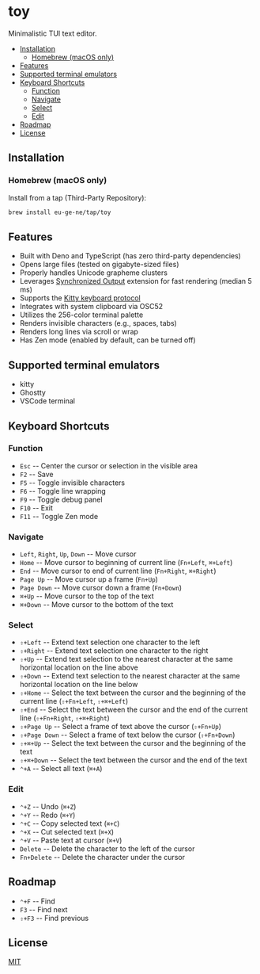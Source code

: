 # toy

Minimalistic TUI text editor.

- [Installation](#installation)
  - [Homebrew (macOS only)](#homebrew-macos-only)
- [Features](#features)
- [Supported terminal emulators](#supported-terminal-emulators)
- [Keyboard Shortcuts](#keyboard-shortcuts)
  - [Function](#function)
  - [Navigate](#navigate)
  - [Select](#select)
  - [Edit](#edit)
- [Roadmap](#roadmap)
- [License](#license)

## Installation

### Homebrew (macOS only)

Install from a tap (Third-Party Repository):

```bash
brew install eu-ge-ne/tap/toy
```

## Features

- Built with Deno and TypeScript (has zero third-party dependencies)
- Opens large files (tested on gigabyte-sized files)
- Properly handles Unicode grapheme clusters
- Leverages
  [Synchronized Output](https://gist.github.com/christianparpart/d8a62cc1ab659194337d73e399004036)
  extension for fast rendering (median 5 ms)
- Supports the
  [Kitty keyboard protocol](https://sw.kovidgoyal.net/kitty/keyboard-protocol)
- Integrates with system clipboard via OSC52
- Utilizes the 256-color terminal palette
- Renders invisible characters (e.g., spaces, tabs)
- Renders long lines via scroll or wrap
- Has Zen mode (enabled by default, can be turned off)

## Supported terminal emulators

- kitty
- Ghostty
- VSCode terminal

## Keyboard Shortcuts

### Function

- `Esc` -- Center the cursor or selection in the visible area
- `F2` -- Save
- `F5` -- Toggle invisible characters
- `F6` -- Toggle line wrapping
- `F9` -- Toggle debug panel
- `F10` -- Exit
- `F11` -- Toggle Zen mode

### Navigate

- `Left`, `Right`, `Up`, `Down` -- Move cursor
- `Home` -- Move cursor to beginning of current line (`Fn+Left`, `⌘+Left`)
- `End` -- Move cursor to end of current line (`Fn+Right`, `⌘+Right`)
- `Page Up` -- Move cursor up a frame (`Fn+Up`)
- `Page Down` -- Move cursor down a frame (`Fn+Down`)
- `⌘+Up` -- Move cursor to the top of the text
- `⌘+Down` -- Move cursor to the bottom of the text

### Select

- `⇧+Left` -- Extend text selection one character to the left
- `⇧+Right` -- Extend text selection one character to the right
- `⇧+Up` -- Extend text selection to the nearest character at the same
  horizontal location on the line above
- `⇧+Down` -- Extend text selection to the nearest character at the same
  horizontal location on the line below
- `⇧+Home` -- Select the text between the cursor and the beginning of the
  current line (`⇧+Fn+Left`, `⇧+⌘+Left`)
- `⇧+End` -- Select the text between the cursor and the end of the current line
  (`⇧+Fn+Right`, `⇧+⌘+Right`)
- `⇧+Page Up` -- Select a frame of text above the cursor (`⇧+Fn+Up`)
- `⇧+Page Down` -- Select a frame of text below the cursor (`⇧+Fn+Down`)
- `⇧+⌘+Up` -- Select the text between the cursor and the beginning of the text
- `⇧+⌘+Down` -- Select the text between the cursor and the end of the text
- `⌃+A` -- Select all text (`⌘+A`)

### Edit

- `⌃+Z` -- Undo (`⌘+Z`)
- `⌃+Y` -- Redo (`⌘+Y`)
- `⌃+C` -- Copy selected text (`⌘+C`)
- ️`⌃+X` -- Cut selected text (`⌘+X`)
- `⌃+V` -- Paste text at cursor (`⌘+V`)
- `Delete` -- Delete the character to the left of the cursor
- `Fn+Delete` -- Delete the character under the cursor

## Roadmap

- `⌃+F` -- Find
- `F3` -- Find next
- `⇧+F3` -- Find previous

## License

[MIT](https://choosealicense.com/licenses/mit)
